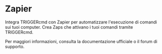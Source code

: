 # Zapier

Integra TRIGGERcmd con Zapier per automatizzare l'esecuzione di comandi sui tuoi computer. Crea Zaps che attivano i tuoi comandi tramite TRIGGERcmd.

Per maggiori informazioni, consulta la documentazione ufficiale o il forum di supporto.
